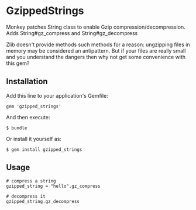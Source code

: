 # GzippedStrings

Monkey patches String class to enable Gzip
compression/decompression. Adds String#gz_compress and
String#gz_decompress

Zlib doesn't provide methods such methods for a reason: ungzipping
files in memory may be considered an antipattern. But if your files
are really small and you understand the dangers then why not get some
convenience with this gem?

## Installation

Add this line to your application's Gemfile:

    gem 'gzipped_strings'

And then execute:

    $ bundle

Or install it yourself as:

    $ gem install gzipped_strings

## Usage

    # compress a string
    gzipped_string = "hello".gz_compress

    # decompress it
    gzipped_string.gz_decompress

